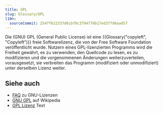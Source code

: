 ```yaml
---
title: GPL
slug: Glossary/GPL
l10n:
  sourceCommit: 2547f622337d6cbf8c3794776b17ed377d6aad57
---
```


Die (GNU) GPL (General Public License) ist eine {{Glossary("copyleft", "Copyleft")}} freie Softwarelizenz, die von der Free Software Foundation veröffentlicht wurde. Nutzern eines GPL-lizenzierten Programms wird die Freiheit gewährt, es zu verwenden, den Quellcode zu lesen, es zu modifizieren und die vorgenommenen Änderungen weiterzuverteilen, vorausgesetzt, sie verbreiten das Programm (modifiziert oder unmodifiziert) unter derselben Lizenz weiter.

## Siehe auch

- [FAQ](https://www.gnu.org/licenses/gpl-faq.html) zu GNU-Lizenzen
- [GNU GPL](https://en.wikipedia.org/wiki/GNU_General_Public_License) auf Wikipedia
- [GPL Lizenz](https://www.gnu.org/licenses/gpl-3.0.html) Text
